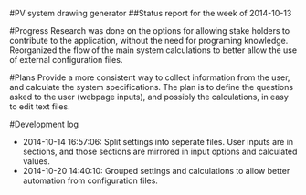#PV system drawing generator
##Status report for the week of 2014-10-13

#Progress
Research was done on the options for allowing stake holders to contribute to the application, without the need for programing knowledge.
Reorganized the flow of the main system calculations to better allow the use of external configuration files.

#Plans
Provide a more consistent way to collect information from the user, and calculate the system specifications. 
The plan is to define the questions asked to the user (webpage inputs), and possibly the calculations, in easy to edit text files.

#Development log
* 2014-10-14 16:57:06: Split settings into seperate files. User inputs are in sections, and those sections are mirrored in input options and calculated values.
* 2014-10-20 14:40:10: Grouped settings and calculations to allow better automation from configuration files.
